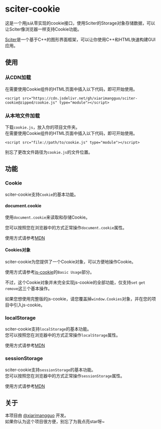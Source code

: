 # sciter-cookie
这是一个用js从零实现的cookie接口，使用Sciter的Storage对象存储数据，可以让Sciter像浏览器一样支持Cookie功能。

[Sciter](https://github.com/c-smile/sciter-sdk)是一个基于C++的图形界面框架，可以让你使用C++和HTML快速构建GUI应用。
## 使用
### 从CDN加载
在需要使用Cookie组件的HTML页面中插入以下代码，即可开始使用。

    <script src="https://cdn.jsdelivr.net/gh/xiarimangguo/sciter-cookie@zipped/cookie.js" type="module"></script>

### 从本地文件加载
下载`cookie.js`，放入你的项目文件夹。  
在需要使用Cookie组件的HTML页面中插入以下代码，即可开始使用。

    <script src="file://path/to/cookie.js" type="module"></script>

别忘了更改文件路径为`cookie.js`的文件位置。
## 功能
### Cookie
sciter-cookie支持`Cookie`的基本功能。  
#### document.cookie
使用`document.cookie`来读取和存储Cookie。

您可以按照您在浏览器中的方式正常操作`document.cookie`属性。

使用方式请参考[MDN](https://developer.mozilla.org/zh-CN/docs/Web/API/Document/cookie)
#### Cookies对象
sciter-cookie为您提供了一个Cookie对象，可以方便地操作Cookie。

使用方式请参考[js-cookie](https://github.com/js-cookie/js-cookie)的`Basic Usage`部分。

不过，这个Cookie对象并未完全实现js-cookie的全部功能，仅支持`set` `get` `remove`这三个基本操作。

如果您想使用完整版的js-cookie，请您覆盖掉`window.Cookies`对象，并在您的项目中引入js-cookie。
### localStorage
sciter-cookie支持`localStorage`的基本功能。  
您可以按照您在浏览器中的方式正常操作`localStorage`属性。

使用方式请参考[MDN](https://developer.mozilla.org/zh-CN/docs/Web/API/Window/localStorage)
### sessionStorage
sciter-cookie支持`sessionStorage`的基本功能。  
您可以按照您在浏览器中的方式正常操作`sessionStorage`属性。

使用方式请参考[MDN](https://developer.mozilla.org/zh-CN/docs/Web/API/Window/sessionStorage)
## 关于
本项目由 [@xiarimangguo](https://github.com/xiarimangguo/) 开发。  
如果你认为这个项目很方便，别忘了为我点亮star呀~
